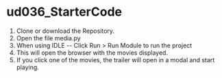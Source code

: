 # ud036_StarterCode

1) Clone or download the Repository.
2) Open the file media.py
3) When using IDLE
   -- Click Run > Run Module to run the project
4) This will open the browser with the movies displayed.
5) If you click one of the movies, the trailer will open in a modal and start playing.

